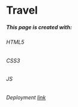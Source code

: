 # Travel
##### This page is created with:

###### HTML5
###### CSS3
###### JS
###### Deployment [link](https://volhaf.github.io/travel-RSShool/pages/) 
